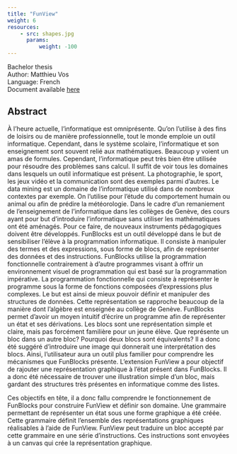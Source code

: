```yaml
---
title: "FunView"
weight: 6
resources:
    - src: shapes.jpg
      params:
          weight: -100
---
```


Bachelor thesis  
Author: Matthieu Vos  
Language: French  
Document available [here](/team-smv/projects/Travail_de_Bachelor_Matthieu_Vos.pdf)

## Abstract

À l’heure actuelle, l’informatique est omniprésente. Qu’on l’utilise à des fins de loisirs ou de manière professionnelle, tout le monde emploie un outil informatique. 
Cependant, dans le système scolaire, l’informatique et son enseignement sont souvent relié aux mathématiques. Beaucoup y voient un amas de formules.
Cependant, l’informatique peut très bien être utilisée pour résoudre des problèmes sans calcul. 
Il suffit de voir tous les domaines dans lesquels un outil informatique est présent.
La photographie, le sport, les jeux vidéo et la communication sont des exemples parmi d’autres.
Le data mining est un domaine de l’informatique utilisé dans de nombreux contextes par exemple. 
On l’utilise pour l’étude du comportement humain ou animal ou afin de prédire la météorologie.
Dans le cadre d’un remaniement de l’enseignement de l’informatique dans les collèges de Genève, des cours ayant pour but d’introduire l’informatique sans utiliser les mathématiques ont été aménagés. 
Pour ce faire, de nouveaux instruments pédagogiques doivent être développés. FunBlocks est un outil développé dans le but de sensibiliser l’élève à la programmation informatique.
Il consiste à manipuler des termes et des expressions, sous forme de blocs, afin de représenter des données et des instructions.
FunBlocks utilise la programmation fonctionnelle contrairement à d’autre programmes visant à offrir un environnement visuel de programmation qui est basé sur la programmation impérative.
La programmation fonctionnelle qui consiste à représenter le programme sous la forme de fonctions composées d’expressions plus complexes. 
Le but est ainsi de mieux pouvoir définir et manipuler des structures de données. Cette représentation se rapproche beaucoup de la manière dont l’algèbre est enseignée au collège de Genève.
FunBlocks permet d’avoir un moyen intuitif d’écrire un programme afin de représenter un état et ses dérivations.
Les blocs sont une représentation simple et claire, mais pas forcément familière pour un jeune élève. 
Que représente un bloc dans un autre bloc? Pourquoi deux blocs sont équivalents? 
Il a donc été suggéré d’introduire une image qui donnerait une interprétation des blocs. 
Ainsi, l’utilisateur aura un outil plus familier pour comprendre les mécanismes que FunBlocks présente. 
L’extension FunView a pour objectif de rajouter une représentation graphique à l’état présent dans FunBlocks. 
Il a donc été nécessaire de trouver une illustration simple d’un bloc, mais gardant des structures très présentes en informatique comme des listes.

Ces objectifs en tête, il a donc fallu comprendre le fonctionnement de FunBlocks pour construire FunView et définir son domaine. 
Une grammaire permettant de représenter un état sous une forme graphique a été créée. 
Cette grammaire définit l’ensemble des représentations graphiques réalisables à l’aide de FunView. 
FunView peut traduire un bloc accepté par cette grammaire en une série d’instructions. 
Ces instructions sont envoyées à un canvas qui crée la représentation graphique.